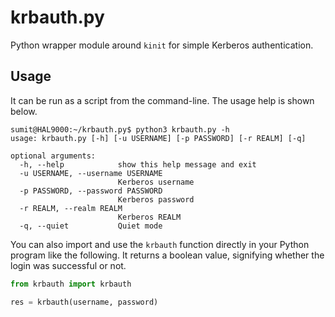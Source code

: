 # krbauth.py
Python wrapper module around `kinit` for simple Kerberos authentication.

## Usage

It can be run as a script from the command-line. The usage help is shown below.
```console
sumit@HAL9000:~/krbauth.py$ python3 krbauth.py -h
usage: krbauth.py [-h] [-u USERNAME] [-p PASSWORD] [-r REALM] [-q]

optional arguments:
  -h, --help            show this help message and exit
  -u USERNAME, --username USERNAME
                        Kerberos username
  -p PASSWORD, --password PASSWORD
                        Kerberos password
  -r REALM, --realm REALM
                        Kerberos REALM
  -q, --quiet           Quiet mode
```

You can also import and use the `krbauth` function directly in your Python program like the following. It returns a boolean value, signifying whether the login was successful or not.
```python
from krbauth import krbauth

res = krbauth(username, password)
```
